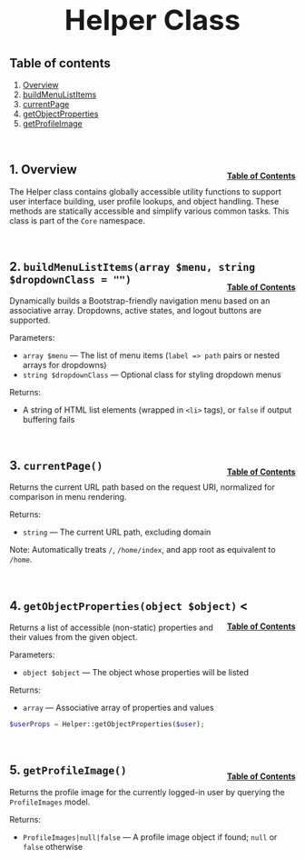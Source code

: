 <h1 style="font-size: 50px; text-align: center;">Helper Class</h1>

## Table of contents
1. [Overview](#overview)
2. [buildMenuListItems](#menu-list)
3. [currentPage](#current-page)
4. [getObjectProperties](#obj-properties)
5. [getProfileImage](#get-profile-image)

<br>

## 1. Overview <a id="overview"></a><span style="float: right; font-size: 14px; padding-top: 15px;">[Table of Contents](#table-of-contents)</span>
The Helper class contains globally accessible utility functions to support user interface building, user profile lookups, and object handling. These methods are statically accessible and simplify various common tasks.  This class is part of the `Core` namespace.

<br>

## 2. `buildMenuListItems(array $menu, string $dropdownClass = "")` <a id="menu-list"></a><span style="float: right; font-size: 14px; padding-top: 15px;">[Table of Contents](#table-of-contents)</span>
Dynamically builds a Bootstrap-friendly navigation menu based on an associative array. Dropdowns, active states, and logout buttons are supported.

Parameters:
- `array $menu` — The list of menu items (`label => path` pairs or nested arrays for dropdowns)
- `string $dropdownClass` — Optional class for styling dropdown menus

Returns:
- A string of HTML list elements (wrapped in `<li>` tags), or `false` if output buffering fails

<br>

## 3. `currentPage()` <a id="current-page"></a><span style="float: right; font-size: 14px; padding-top: 15px;">[Table of Contents](#table-of-contents)</span>
Returns the current URL path based on the request URI, normalized for comparison in menu rendering.

Returns:
- `string` — The current URL path, excluding domain

Note: Automatically treats `/`, `/home/index`, and app root as equivalent to `/home`.

<br>

## 4. `getObjectProperties(object $object)` <a id="obj-properties"></a><<span style="float: right; font-size: 14px; padding-top: 15px;">[Table of Contents](#table-of-contents)</span>
Returns a list of accessible (non-static) properties and their values from the given object.

Parameters:
- `object $object` — The object whose properties will be listed

Returns:
- `array` — Associative array of properties and values

```php
$userProps = Helper::getObjectProperties($user);
```

<br>

## 5. `getProfileImage()` <a id="get-profile-image"></a><span style="float: right; font-size: 14px; padding-top: 15px;">[Table of Contents](#table-of-contents)</span>
Returns the profile image for the currently logged-in user by querying the `ProfileImages` model.

Returns:
- `ProfileImages|null|false` — A profile image object if found; `null` or `false` otherwise

